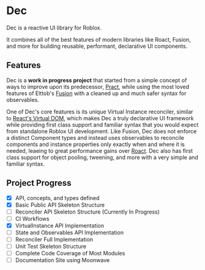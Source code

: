 # Dec
Dec is a reactive UI library for Roblox.

It combines all of the best features of modern libraries like Roact, Fusion, and more for building reusable, performant, declarative UI components.

## Features

Dec is a **work in progress project** that started from a simple concept of ways to improve upon its predecessor, [Pract](https://github.com/AmberGraceRBLX/Pract), while using the most loved features of Elttob's [Fusion](https://elttob.uk/Fusion) with a cleaned up and much safer syntax for observables.

One of Dec's core features is its unique Virtual Instance reconciler, similar to [React's Virtual DOM](https://react.dev), which makes Dec a truly declarative UI framework while providing first class support and familiar syntax that you would expect from standalone Roblox UI development. Like Fusion, Dec does not enforce a distinct Component types and instead uses observables to reconcile components and instance properties only exactly when and where it is needed, leaeing to great performance gains over [Roact](https://roblox.github.io/roact). Dec also has first class support for object pooling, tweening, and more with a very simple and familiar syntax.



## Project Progress
- [X] API, concepts, and types defined
- [X] Basic Public API Skeleton Structure
- [ ] Reconciler API Skeleton Structure (Currently In Progress)
- [ ] CI Workflows
- [X] VirtualInstance API Implementation
- [ ] State and Observables API Implementation
- [ ] Reconciler Full Implementation
- [ ] Unit Test Skeleton Structure
- [ ] Complete Code Coverage of Most Modules
- [ ] Documentation Site using Moonwave
